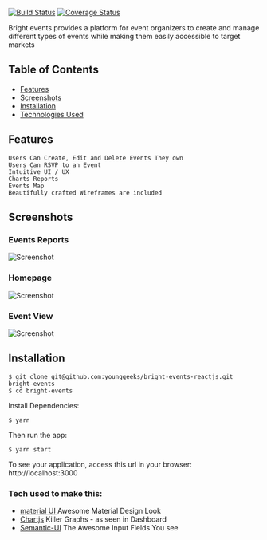 [![Build Status](https://travis-ci.org/younggeeks/bright-events-reactjs.svg?branch=ft-writing-tests-157378962)](https://travis-ci.org/younggeeks/bright-events-reactjs) [![Coverage Status](https://coveralls.io/repos/github/younggeeks/bright-events-reactjs/badge.svg?branch=ft-writing-tests-157378962)](https://coveralls.io/github/younggeeks/bright-events-reactjs?branch=ft-writing-tests-157378962)

Bright events provides a platform for event organizers to create and manage different types of events while making them easily accessible to target markets

## Table of Contents

- [Features ](#features)
- [Screenshots](#screenshots)
- [Installation ](#Installation)
- [Technologies Used](#available-scripts)
 
## Features

    Users Can Create, Edit and Delete Events They own
    Users Can RSVP to an Event
    Intuitive UI / UX
    Charts Reports
    Events Map 
    Beautifully crafted Wireframes are included




## Screenshots

### Events Reports 
![Screenshot](https://image.ibb.co/mNW5Ex/reports_view.png)

### Homepage 
![Screenshot](https://image.ibb.co/dWvnSH/homepage.png)

### Event View 
![Screenshot](https://image.ibb.co/jk7dZx/event_view.png)

## Installation
```
$ git clone git@github.com:younggeeks/bright-events-reactjs.git bright-events
$ cd bright-events
```
Install Dependencies:
```
$ yarn 
```
Then run the app:
```
$ yarn start
```
To see your application, access this url in your browser: http://localhost:3000

### Tech used to make this:

 * [material UI ](material-ui-next.com) Awesome Material Design Look
 * [Chartjs](chartjs.org) Killer Graphs - as seen in Dashboard
 * [Semantic-UI](semantic-ui.com) The Awesome Input Fields You see
